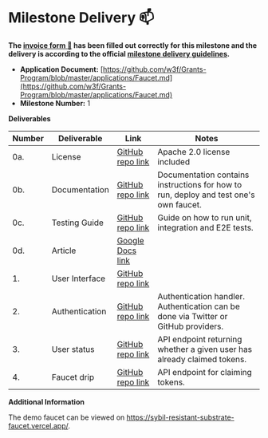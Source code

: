 # Milestone Delivery :mailbox:

**The [invoice form :pencil:](https://docs.google.com/forms/d/e/1FAIpQLSfmNYaoCgrxyhzgoKQ0ynQvnNRoTmgApz9NrMp-hd8mhIiO0A/viewform) has been filled out correctly for this milestone and the delivery is according to the official [milestone delivery guidelines](https://github.com/w3f/Grants-Program/blob/master/docs/milestone-deliverables-guidelines.md).**  

* **Application Document:** [https://github.com/w3f/Grants-Program/blob/master/applications/Faucet.md](https://github.com/w3f/Grants-Program/blob/master/applications/Faucet.md)
* **Milestone Number:** 1

**Deliverables**

| Number | Deliverable | Link | Notes |
| ------------- | ------------- | ------------- |------------- |
| 0a. | License | [GitHub repo link](https://github.com/karooolis/sybil-resistant-substrate-faucet/blob/main/LICENSE) | Apache 2.0 license included |
| 0b. | Documentation | [GitHub repo link](https://github.com/karooolis/sybil-resistant-substrate-faucet/blob/main/README.md) | Documentation contains instructions for how to run, deploy and test one's own faucet. |
| 0c. | Testing Guide | [GitHub repo link](https://github.com/karooolis/sybil-resistant-substrate-faucet#testing) | Guide on how to run unit, integration and E2E tests. |
| 0d. | Article | [Google Docs link](https://docs.google.com/document/d/1PKMPsfVBZx7TPq0IIS6fWd15Fs8d8HgUAaFHuA18Pao/edit?usp=sharing) | |
| 1. | User Interface | [GitHub repo link](https://github.com/karooolis/sybil-resistant-substrate-faucet/blob/main/pages/index.tsx) | |
| 2. | Authentication | [GitHub repo link](https://github.com/karooolis/sybil-resistant-substrate-faucet/blob/main/pages/api/auth/%5B...nextauth%5D.ts) | Authentication handler. Authentication can be done via Twitter or GitHub providers. |  
| 3. | User status | [GitHub repo link](https://github.com/karooolis/sybil-resistant-substrate-faucet/blob/main/pages/api/claim/status.ts) | API endpoint returning whether a given user has already claimed tokens. |
| 4. | Faucet drip | [GitHub repo link](https://github.com/karooolis/sybil-resistant-substrate-faucet/blob/main/pages/api/claim/new.ts) | API endpoint for claiming tokens. |

**Additional Information**

The demo faucet can be viewed on https://sybil-resistant-substrate-faucet.vercel.app/.